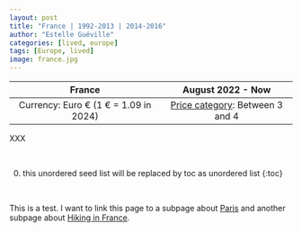 ```yaml
---
layout: post
title: "France | 1992-2013 | 2014-2016"
author: "Estelle Guéville"
categories: [lived, europe]
tags: [Europe, lived]
image: france.jpg
---
```


<base target="_blank">

| France | August 2022 - Now
| :--------------------:   | :----------------------:|
| Currency: Euro € (1 € = 1.09 in 2024) | [Price category](https://estellegvl.github.io/Around-the-World/price): Between 3 and 4 |


XXX

<br>

0. this unordered seed list will be replaced by toc as unordered list
{:toc}

<br>


This is a test. I want to link this page to a subpage about [Paris](/paris) and another subpage about [Hiking in France](/hikinginfrance).